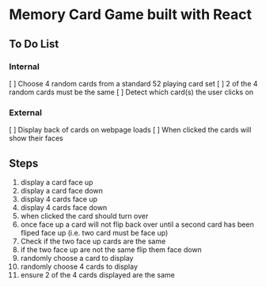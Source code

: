 # Memory Card Game built with React

## To Do List
### Internal
[ ] Choose 4 random cards from a standard 52 playing card set
  [ ] 2 of the 4 random cards must be the same
[ ] Detect which card(s) the user clicks on
### External
[ ] Display back of cards on webpage loads
[ ] When clicked the cards will show their faces

## Steps
1. display a card face up
2. display a card face down
2. display 4 cards face up
3. display 4 cards face down
4. when clicked the card should turn over
5. once face up a card will not flip back over until a second card has been fliped face up (i.e. two card must be face up)
6. Check if the two face up cards are the same
7. if the two face up are not the same flip them face down
8. randomly choose a card to display
9. randomly choose 4 cards to display
10. ensure 2 of the 4 cards displayed are the same